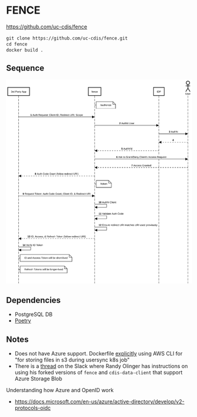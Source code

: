 # FENCE

https://github.com/uc-cdis/fence

```
git clone https://github.com/uc-cdis/fence.git
cd fence
docker build .
```

## Sequence
<img src="https://github.com/uc-cdis/fence/raw/master/docs/images/seq_diagrams/openid_connect_flow.png" width="800" />

## Dependencies

* PostgreSQL DB
* [Poetry]()

## Notes
* Does not have Azure support. Dockerfile [explicitly](https://github.com/uc-cdis/fence/blob/b02da4be971060c042f534a379830c4beabf2cae/Dockerfile#L43) using AWS CLI for "for storing files in s3 during usersync k8s job"
* There is a [thread](https://cdis.slack.com/archives/CDDPLU1NU/p1607360555231500?thread_ts=1607288724.227500&cid=CDDPLU1NU) on the Slack where Randy Olinger has instructions on using his forked versions of `fence` and `cdis-data-client` that support Azure Storage Blob

Understanding how Azure and OpenID work
* https://docs.microsoft.com/en-us/azure/active-directory/develop/v2-protocols-oidc